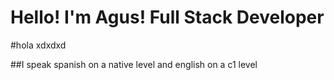 # Hello! I'm Agus! Full Stack Developer

#hola xdxdxd

##I speak spanish on a native level and english on a c1 level
